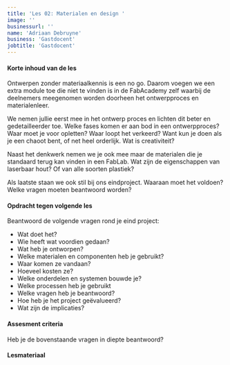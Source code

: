 ```yaml
---
title: 'Les 02: Materialen en design '
image: ''
businessurl: ''
name: 'Adriaan Debruyne'
business: 'Gastdocent'
jobtitle: 'Gastdocent'
---
```

> 
#### Korte inhoud van de les
Ontwerpen zonder materiaalkennis is een no go. Daarom voegen we een extra module toe die niet te vinden is in de FabAcademy zelf waarbij de deelnemers meegenomen worden doorheen het ontwerpproces en materialenleer. 

We nemen jullie eerst mee in het ontwerp proces en lichten dit beter en gedetailleerder toe. Welke fases komen er aan bod in een ontwerpproces? Waar moet je voor opletten? Waar loopt het verkeerd? Want kun je doen als je een chaoot bent, of net heel orderlijk. Wat is creativiteit?

Naast het denkwerk nemen we je ook mee maar de materialen die je standaard terug kan vinden in een FabLab. Wat zijn de eigenschappen van laserbaar hout? Of van alle soorten plastiek? 

Als laatste staan we ook stil bij ons eindproject. Waaraan moet het voldoen? Welke vragen moeten beantwoord worden?

#### Opdracht tegen volgende les
Beantwoord de volgende vragen rond je eind project:
- Wat doet het?
- Wie heeft wat voordien gedaan?
- Wat heb je ontworpen?
- Welke materialen en componenten heb je gebruikt?
- Waar komen ze vandaan?
- Hoeveel kosten ze?
- Welke onderdelen en systemen bouwde je?
- Welke processen heb je gebruikt
- Welke vragen heb je beantwoord?
- Hoe heb je het project geëvalueerd?
- Wat zijn de implicaties? 

#### Assesment criteria
Heb je de bovenstaande vragen in diepte beantwoord? 

#### Lesmateriaal


<!--
- [Video van de les](https://www.youtube.com/watch?v=LFwHq78faFA)
- [Slides van de les](https://docs.google.com/presentation/d/1hBuEwP-9wuSchLKW6VBbPwHqiSWLA-sz4xnHZNudgQM/edit?usp=sharing)


#### Interesante links 

-->